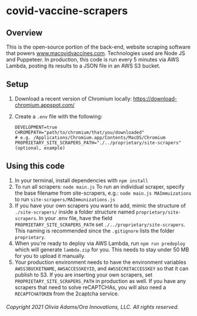 # covid-vaccine-scrapers

## Overview

This is the open-source portion of the back-end, website scraping software that powers www.macovidvaccines.com. Technologies used are Node JS and Puppeteer. In production, this code is run every 5 minutes via AWS Lambda, posting its results to a JSON file in an AWS S3 bucket.

## Setup

1.  Download a recent version of Chromium locally: https://download-chromium.appspot.com/
1.  Create a `.env` file with the following:

        DEVELOPMENT=true
        CHROMEPATH="path/to/chromium/that/you/downloaded"
        # e.g. /Applications/Chromium.app/Contents/MacOS/Chromium
        PROPRIETARY_SITE_SCRAPERS_PATH="./../proprietary/site-scrapers" (optional, example)
## Using this code
1. In your terminal, install dependencies with `npm install`
1. To run all scrapers: `node main.js`
To run an individual scraper, specify the base filename from site-scrapers, e.g.:
`node main.js MAImmuizations`
to run `site-scrapers/MAImmunizations.js`
1. If you have your own scrapers you want to add, mimic the structure of `./site-scrapers/` inside a folder structure named `proprietary/site-scrapers`. In your .env file, have the field `PROPRIETARY_SITE_SCRAPERS_PATH` set `./../proprietary/site-scrapers`. This naming is recommended since the `.gitignore` lists the folder `proprietary`.
1. When you're ready to deploy via AWS Lambda, run `npm run predeploy` which will generate `lambda.zip` for you. This needs to stay under 50 MB for you to upload it manually.
1. Your production environment needs to have the environment variables `AWSS3BUCKETNAME`, `AWSACCESSKEYID`, and `AWSSECRETACCESSKEY` so that it can publish to S3. If you are inserting your own scrapers, set `PROPRIETARY_SITE_SCRAPERS_PATH` in production as well. If you have any scrapers that need to solve reCAPTCHAs, you will also need a `RECAPTCHATOKEN` from the 2captcha service.

###### Copyright 2021 Olivia Adams/Ora Innovations, LLC. All rights reserved.
